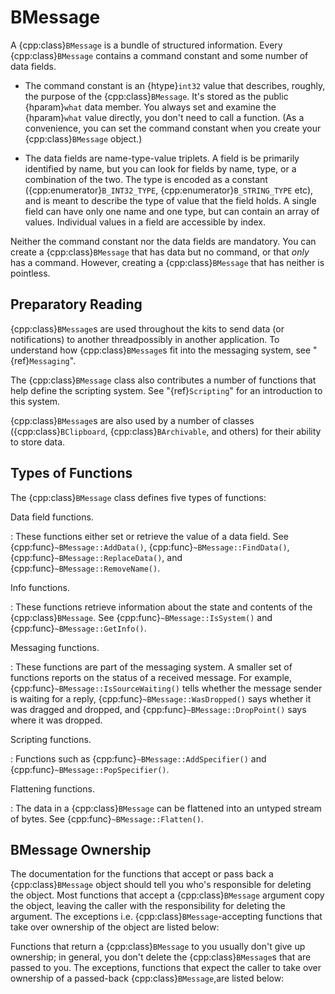 # BMessage

A {cpp:class}`BMessage` is a bundle of structured information. Every
{cpp:class}`BMessage` contains a command constant and some number of data
fields.

-   The command constant is an {htype}`int32` value that describes, roughly,
the purpose of the {cpp:class}`BMessage`. It's stored as the public
{hparam}`what` data member. You always set and examine the {hparam}`what`
value directly, you don't need to call a function. (As a convenience, you
can set the command constant when you create your {cpp:class}`BMessage`
object.)

-   The data fields are name-type-value triplets. A field is be primarily
identified by name, but you can look for fields by name, type, or a
combination of the two. The type is encoded as a constant
({cpp:enumerator}`B_INT32_TYPE`, {cpp:enumerator}`B_STRING_TYPE` etc), and
is meant to describe the type of value that the field holds. A single field
can have only one name and one type, but can contain an array of values.
Individual values in a field are accessible by index.

Neither the command constant nor the data fields are mandatory. You can
create a {cpp:class}`BMessage` that has data but no command, or that _only_
has a command. However, creating a {cpp:class}`BMessage` that has neither
is pointless.

## Preparatory Reading

{cpp:class}`BMessage`s are used throughout the kits to send data (or
notifications) to another threadpossibly in another application. To
understand how {cpp:class}`BMessage`s fit into the messaging system, see
"{ref}`Messaging`".

The {cpp:class}`BMessage` class also contributes a number of functions
that help define the scripting system. See "{ref}`Scripting`" for an
introduction to this system.

{cpp:class}`BMessage`s are also used by a number of classes
({cpp:class}`BClipboard`, {cpp:class}`BArchivable`, and others) for their
ability to store data.

## Types of Functions

The {cpp:class}`BMessage` class defines five types of functions:

Data field functions.

: These functions either set or retrieve the value of a data field. See
{cpp:func}`~BMessage::AddData()`, {cpp:func}`~BMessage::FindData()`,
{cpp:func}`~BMessage::ReplaceData()`, and
{cpp:func}`~BMessage::RemoveName()`.

Info functions.

: These functions retrieve information about the state and contents of the
{cpp:class}`BMessage`. See {cpp:func}`~BMessage::IsSystem()` and
{cpp:func}`~BMessage::GetInfo()`.

Messaging functions.

: These functions are part of the messaging system. A smaller set of
functions reports on the status of a received message. For example,
{cpp:func}`~BMessage::IsSourceWaiting()` tells whether the message sender
is waiting for a reply, {cpp:func}`~BMessage::WasDropped()` says whether it
was dragged and dropped, and {cpp:func}`~BMessage::DropPoint()` says where
it was dropped.

Scripting functions.

: Functions such as {cpp:func}`~BMessage::AddSpecifier()` and
{cpp:func}`~BMessage::PopSpecifier()`.

Flattening functions.

: The data in a {cpp:class}`BMessage` can be flattened into an untyped
stream of bytes. See {cpp:func}`~BMessage::Flatten()`.

## BMessage Ownership

The documentation for the functions that accept or pass back a
{cpp:class}`BMessage` object should tell you who's responsible for deleting
the object. Most functions that accept a {cpp:class}`BMessage` argument
copy the object, leaving the caller with the responsibility for deleting
the argument. The exceptions i.e. {cpp:class}`BMessage`-accepting functions
that take over ownership of the object are listed below:

Functions that return a {cpp:class}`BMessage` to you usually don't give up
ownership; in general, you don't delete the {cpp:class}`BMessage`s that are
passed to you. The exceptions, functions that expect the caller to take
over ownership of a passed-back {cpp:class}`BMessage`,are listed below:
